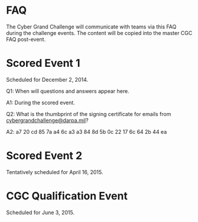 # FAQ

The Cyber Grand Challenge will communicate with teams via this FAQ during the challenge events. The content will be copied into the master CGC FAQ post-event.

# Scored Event 1

Scheduled for December 2, 2014.

Q1: When will questions and answers appear here.

A1: During the scored event.

Q2: What is the thumbprint of the signing certificate for emails from cybergrandchallenge@darpa.mil?

A2: a7 20 cd 85 7a a4 6c a3 a3 84 8d 5b 0c 22 17 6c 64 2b 44 ea

# Scored Event 2

Tentatively scheduled for April 16, 2015.

# CGC Qualification Event

Scheduled for June 3, 2015.

